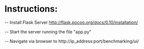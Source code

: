 Instructions:
===================

-- Install Flask Server
http://flask.pocoo.org/docs/0.10/installation/

-- Start the server running the file "app.py"

-- Navigate via browser to http://ip_address:port/benchmarking/ui/ 

